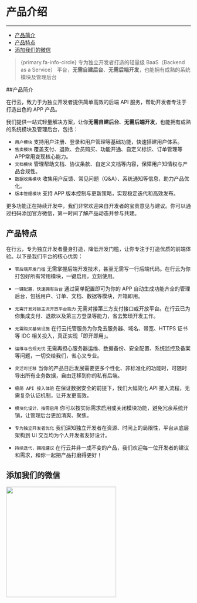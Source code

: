 # 产品介绍

---

- [产品简介](#section-1)
- [产品特点](#section-2)
- [添加我们的微信](#section-3)

> {primary.fa-info-circle} 专为独立开发者打造的轻量级 BaaS（Backend as a Service） 平台，**无需自建后台**、**无需后端开发**，也能拥有成熟的系统模块及管理后台

<a name="section-1"></a>

##产品简介

在行云，致力于为独立开发者提供简单高效的后端 API 服务，帮助开发者专注于打造出色的 APP 产品。

我们提供一站式轻量解决方案，让你**无需自建后台**、**无需后端开发**，也能拥有成熟的系统模块及管理后台，包括：
- `用户模块` 支持用户注册、登录和用户管理等基础功能，快速搭建用户体系。
- `售卖模块` 覆盖支付、退款、会员购买、功能开通、自定义标识、订单管理等APP常用变现核心能力。
- `文档模块` 管理帮助文档、协议条款、自定义文档等内容，保障用户知情权与产品合规性。
- `数据收集模块` 收集用户反馈、常见问题（Q&A）、系统通知等信息，助力产品优化。
- `版本管理模块` 支持 APP 版本控制与更新策略，实现稳定迭代和高效发布。

更多功能正在持续开发中，我们非常欢迎来自开发者的宝贵意见与建议。你可以通过扫码添加官方微信，第一时间了解产品动态并参与共建。

<a name="section-2"></a>

## 产品特点
在行云，专为独立开发者量身打造，降低开发门槛，让你专注于打造优质的前端体验。以下是我们平台的核心优势：

- `零后端开发门槛` 无需掌握后端开发技术，甚至无需写一行后端代码。在行云为你打包好所有常用模块，一键启用，立刻使用。

- `一键配置，快速拥有后台` 通过简单配置即可为你的 APP 自动生成功能齐全的管理后台，包括用户、订单、文档、数据等模块，开箱即用。

- `无需开发对接主流开放平台能力` 无需对接第三方支付接口或开放平台。在行云已为你集成支付、退款以及第三方登录等能力，省去繁琐开发工作。

- `无需购买基础设施` 在行云托管服务为你免去服务器、域名、带宽、HTTPS 证书等 IDC 相关投入，真正实现「即开即用」。

- `运维与合规无忧` 无需再担心服务器运维、数据备份、安全配置、系统监控及备案等问题，一切交给我们，省心又专业。

- `灵活可迁移` 当你的产品日后发展需要更多个性化、非标准化的功能时，可随时导出所有业务数据，自由迁移到你的私有后端。

- `极简 API 接入体验` 在保证数据安全的前提下，我们大幅简化 API 接入流程，无需复杂认证机制，让开发更高效。

- `模块化设计，按需启用` 你可以按实际需求启用或关闭模块功能，避免冗余系统开销，让管理后台更加清爽、聚焦。

- `专为独立开发者优化` 我们深知独立开发者在资源、时间上的局限性，平台从底层架构到 UI 交互均为个人开发者友好设计。

- `持续迭代，拥抱建议` 在行云并非一成不变的产品，我们欢迎每一位开发者的建议和需求，和你一起把产品打磨得更好！

<a name="section-3"></a>
## 添加我们的微信
<image src="https://www.zaihangyun.com/images/wechat.jpg" width="300px"/>